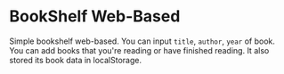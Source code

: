 # BookShelf Web-Based

Simple bookshelf web-based.
You can input `title`, `author`, `year` of book. 
You can add books that you're reading or have finished reading.
It also stored its book data in localStorage.
